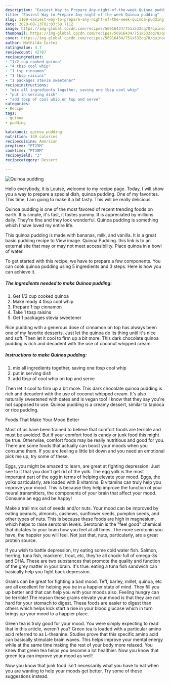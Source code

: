 ```yaml
---
description: "Easiest Way to Prepare Any-night-of-the-week Quinoa pudding"
title: "Easiest Way to Prepare Any-night-of-the-week Quinoa pudding"
slug: 1109-easiest-way-to-prepare-any-night-of-the-week-quinoa-pudding
date: 2020-08-13T02:03:58.711Z
image: https://img-global.cpcdn.com/recipes/56916434/751x532cq70/quinoa-pudding-recipe-main-photo.jpg
thumbnail: https://img-global.cpcdn.com/recipes/56916434/751x532cq70/quinoa-pudding-recipe-main-photo.jpg
cover: https://img-global.cpcdn.com/recipes/56916434/751x532cq70/quinoa-pudding-recipe-main-photo.jpg
author: Mathilda Cortez
ratingvalue: 4.7
reviewcount: 42787
recipeingredient:
- "1/2 cup cooked quinoa"
- "4 tbsp cool whip"
- "1 tsp cinnamon"
- "1 tbsp raisins"
- "1 packages stevia sweetener"
recipeinstructions:
- "mix all ingredients together, saving one tbsp cool whip"
- "put in serving dish"
- "add tbsp of cool whip on top and serve"
categories:
- Recipe
tags:
- quinoa
- pudding

katakunci: quinoa pudding 
nutrition: 149 calories
recipecuisine: American
preptime: "PT25M"
cooktime: "PT30M"
recipeyield: "3"
recipecategory: Dessert

---
```



![Quinoa pudding](https://img-global.cpcdn.com/recipes/56916434/751x532cq70/quinoa-pudding-recipe-main-photo.jpg)

Hello everybody, it is Louise, welcome to my recipe page. Today, I will show you a way to prepare a special dish, quinoa pudding. One of my favorites. This time, I am going to make it a bit tasty. This will be really delicious.

Quinoa pudding is one of the most favored of recent trending foods on earth. It is simple, it's fast, it tastes yummy. It is appreciated by millions daily. They're fine and they look wonderful. Quinoa pudding is something which I have loved my entire life.

This quinoa pudding is made with bananas, milk, and vanilla. It is a great basic pudding recipe to View image. Quinoa Pudding. this link is to an external site that may or may not meet accessibility. Place quinoa in a bowl of water.


To get started with this recipe, we have to prepare a few components. You can cook quinoa pudding using 5 ingredients and 3 steps. Here is how you can achieve it.

<!--inarticleads1-->

##### The ingredients needed to make Quinoa pudding:

1. Get 1/2 cup cooked quinoa
1. Make ready 4 tbsp cool whip
1. Prepare 1 tsp cinnamon
1. Take 1 tbsp raisins
1. Get 1 packages stevia sweetener


Rice pudding with a generous dose of cinnamon on top has always been one of my favorite desserts. Just let the quinoa do its thing until it&#39;s nice and soft. Then let it cool to firm up a bit more. This dark chocolate quinoa pudding is rich and decadent with the use of coconut whipped cream. 

<!--inarticleads2-->

##### Instructions to make Quinoa pudding:

1. mix all ingredients together, saving one tbsp cool whip
1. put in serving dish
1. add tbsp of cool whip on top and serve


Then let it cool to firm up a bit more. This dark chocolate quinoa pudding is rich and decadent with the use of coconut whipped cream. It&#39;s also naturally sweetened with dates and is vegan too! I know that they say you&#39;re not supposed to use. Quinoa pudding is a creamy dessert, similar to tapioca or rice pudding. 

Foods That Make Your Mood Better


Most of us have been trained to believe that comfort foods are terrible and must be avoided. But if your comfort food is candy or junk food this might be true. Otherwise, comfort foods may be really nutritious and good for you. There are some foods that actually can boost your moods when you consume them. If you are feeling a little bit down and you need an emotional pick me up, try some of these.

Eggs, you might be amazed to learn, are great at fighting depression. Just see to it that you don't get rid of the yolk. The egg yolk is the most important part of the egg in terms of helping elevate your mood. Eggs, the yolks particularly, are loaded with B vitamins. B vitamins can truly help you improve your mood. This is because they help improve the function of your neural transmitters, the components of your brain that affect your mood. Consume an egg and be happy!

Make a trail mix out of seeds and/or nuts. Your mood can be improved by eating peanuts, almonds, cashews, sunflower seeds, pumpkin seeds, and other types of nuts. This is because these foods are high in magnesium, which helps to raise serotonin levels. Serotonin is the "feel good" chemical that dictates to your brain how you feel at all times. The more serotonin you have, the happier you will feel. Not just that, nuts, particularly, are a great protein source.

If you wish to battle depression, try eating some cold water fish. Salmon, herring, tuna fish, mackerel, trout, etc, they're all chock-full of omega-3s and DHA. These are two substances that promote the quality and function of the grey matter in your brain. It's true: eating a tuna fish sandwich can basically help you fight back depression. 

Grains can be great for fighting a bad mood. Teff, barley, millet, quinoa, etc are all excellent for helping you be in a happier state of mind. They fill you up better and that can help you with your moods also. Feeling hungry can be terrible! The reason these grains elevate your mood is that they are not hard for your stomach to digest. These foods are easier to digest than others which helps kick start a rise in your blood glucose which in turn brings up your mood to a happier place.

Green tea is truly good for your mood. You were simply expecting to read that in this article, weren't you? Green tea is loaded with a particular amino acid referred to as L-theanine. Studies prove that this specific amino acid can basically stimulate brain waves. This helps improve your mental energy while at the same time making the rest of your body more relaxed. You knew that green tea helps you become a lot healthier. Now you know that green tea can improve your mood as well!

Now you know that junk food isn't necessarily what you have to eat when you are wanting to help your moods get better. Try  some  of  these  suggestions  instead.

